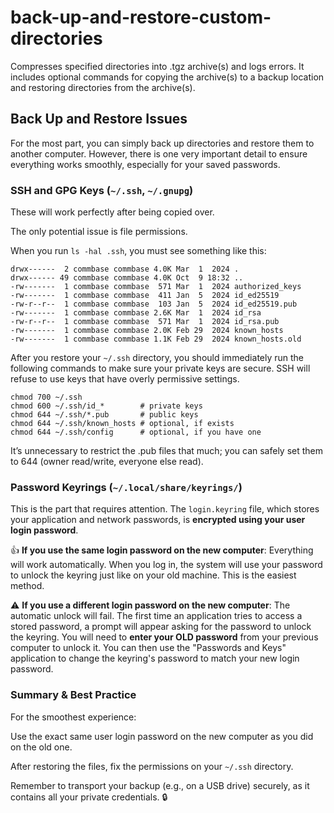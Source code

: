 # back-up-and-restore-custom-directories

Compresses specified directories into .tgz archive(s) and logs errors. It includes optional commands for copying the archive(s) to a backup location and restoring directories from the archive(s).

## Back Up and Restore Issues

For the most part, you can simply back up directories and restore them to another computer. However, there is one very important detail to ensure everything works smoothly, especially for your saved passwords.

### SSH and GPG Keys (`~/.ssh`, `~/.gnupg`)

These will work perfectly after being copied over.

The only potential issue is file permissions.

When you run `ls -hal .ssh`, you must see something like this:

```output
drwx------  2 commbase commbase 4.0K Mar  1  2024 .
drwx------ 49 commbase commbase 4.0K Oct  9 18:32 ..
-rw-------  1 commbase commbase  571 Mar  1  2024 authorized_keys
-rw-------  1 commbase commbase  411 Jan  5  2024 id_ed25519
-rw-r--r--  1 commbase commbase  103 Jan  5  2024 id_ed25519.pub
-rw-------  1 commbase commbase 2.6K Mar  1  2024 id_rsa
-rw-r--r--  1 commbase commbase  571 Mar  1  2024 id_rsa.pub
-rw-------  1 commbase commbase 2.0K Feb 29  2024 known_hosts
-rw-------  1 commbase commbase 1.1K Feb 29  2024 known_hosts.old

```

After you restore your `~/.ssh` directory, you should immediately run the following commands to make sure your private keys are secure. SSH will refuse to use keys that have overly permissive settings.

```shell
chmod 700 ~/.ssh
chmod 600 ~/.ssh/id_*        # private keys
chmod 644 ~/.ssh/*.pub       # public keys
chmod 644 ~/.ssh/known_hosts # optional, if exists
chmod 644 ~/.ssh/config      # optional, if you have one

```

It’s unnecessary to restrict the .pub files that much; you can safely set them to 644 (owner read/write, everyone else read).

### Password Keyrings (`~/.local/share/keyrings/`)

This is the part that requires attention. The `login.keyring` file, which stores your application and network passwords, is **encrypted using your user login password**.

👍 **If you use the same login password on the new computer**: Everything will work automatically. When you log in, the system will use your password to unlock the keyring just like on your old machine. This is the easiest method.

⚠️ **If you use a different login password on the new computer**: The automatic unlock will fail. The first time an application tries to access a stored password, a prompt will appear asking for the password to unlock the keyring. You will need to **enter your OLD password** from your previous computer to unlock it. You can then use the "Passwords and Keys" application to change the keyring's password to match your new login password.

### Summary & Best Practice

For the smoothest experience:

Use the exact same user login password on the new computer as you did on the old one.

After restoring the files, fix the permissions on your `~/.ssh` directory.

Remember to transport your backup (e.g., on a USB drive) securely, as it contains all your private credentials. 🔒
